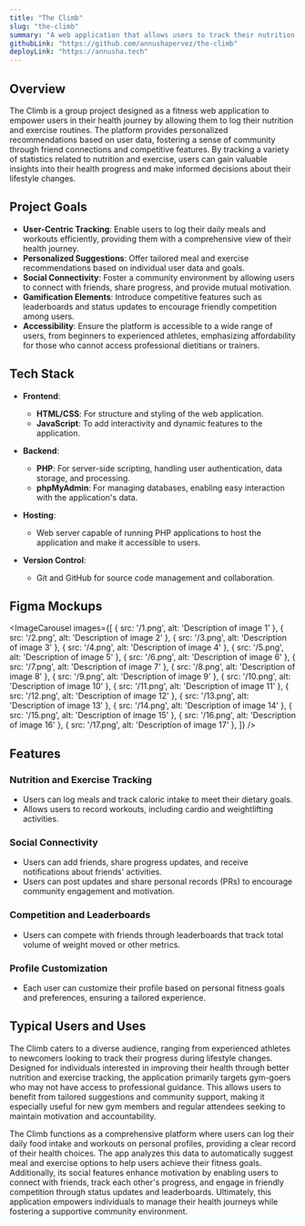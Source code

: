 ```yaml
---
title: "The Climb"
slug: "the-climb"
summary: "A web application that allows users to track their nutrition and exercise, offering personalized suggestions and fostering connections with friends for motivation."
githubLink: "https://github.com/annushapervez/the-climb"
deployLink: "https://annusha.tech"
---
```


## Overview
The Climb is a group project designed as a fitness web application to empower users in their health journey by allowing them to log their nutrition and exercise routines. The platform provides personalized recommendations based on user data, fostering a sense of community through friend connections and competitive features. By tracking a variety of statistics related to nutrition and exercise, users can gain valuable insights into their health progress and make informed decisions about their lifestyle changes.

## Project Goals
- **User-Centric Tracking**: Enable users to log their daily meals and workouts efficiently, providing them with a comprehensive view of their health journey.
- **Personalized Suggestions**: Offer tailored meal and exercise recommendations based on individual user data and goals.
- **Social Connectivity**: Foster a community environment by allowing users to connect with friends, share progress, and provide mutual motivation.
- **Gamification Elements**: Introduce competitive features such as leaderboards and status updates to encourage friendly competition among users.
- **Accessibility**: Ensure the platform is accessible to a wide range of users, from beginners to experienced athletes, emphasizing affordability for those who cannot access professional dietitians or trainers.

## Tech Stack
- **Frontend**: 
  - **HTML/CSS**: For structure and styling of the web application.
  - **JavaScript**: To add interactivity and dynamic features to the application.
  
- **Backend**: 
  - **PHP**: For server-side scripting, handling user authentication, data storage, and processing.
  - **phpMyAdmin**: For managing databases, enabling easy interaction with the application's data.

- **Hosting**: 
  - Web server capable of running PHP applications to host the application and make it accessible to users.

- **Version Control**: 
  - Git and GitHub for source code management and collaboration.

## Figma Mockups
<ImageCarousel
  images={[
    { src: '/1.png', alt: 'Description of image 1' },
    { src: '/2.png', alt: 'Description of image 2' },
        { src: '/3.png', alt: 'Description of image 3' },
    { src: '/4.png', alt: 'Description of image 4' },
    { src: '/5.png', alt: 'Description of image 5' },
    { src: '/6.png', alt: 'Description of image 6' },
    { src: '/7.png', alt: 'Description of image 7' },
    { src: '/8.png', alt: 'Description of image 8' },
    { src: '/9.png', alt: 'Description of image 9' },
    { src: '/10.png', alt: 'Description of image 10' },
    { src: '/11.png', alt: 'Description of image 11' },
    { src: '/12.png', alt: 'Description of image 12' },
    { src: '/13.png', alt: 'Description of image 13' },
    { src: '/14.png', alt: 'Description of image 14' },
    { src: '/15.png', alt: 'Description of image 15' },
    { src: '/16.png', alt: 'Description of image 16' },
    { src: '/17.png', alt: 'Description of image 17' },
  ]}
/>
## Features
### Nutrition and Exercise Tracking
- Users can log meals and track caloric intake to meet their dietary goals.
- Allows users to record workouts, including cardio and weightlifting activities.

### Social Connectivity
- Users can add friends, share progress updates, and receive notifications about friends' activities.
- Users can post updates and share personal records (PRs) to encourage community engagement and motivation.

### Competition and Leaderboards
- Users can compete with friends through leaderboards that track total volume of weight moved or other metrics.

### Profile Customization
- Each user can customize their profile based on personal fitness goals and preferences, ensuring a tailored experience.
## Typical Users and Uses

The Climb caters to a diverse audience, ranging from experienced athletes to newcomers looking to track their progress during lifestyle changes. Designed for individuals interested in improving their health through better nutrition and exercise tracking, the application primarily targets gym-goers who may not have access to professional guidance. This allows users to benefit from tailored suggestions and community support, making it especially useful for new gym members and regular attendees seeking to maintain motivation and accountability.

The Climb functions as a comprehensive platform where users can log their daily food intake and workouts on personal profiles, providing a clear record of their health choices. The app analyzes this data to automatically suggest meal and exercise options to help users achieve their fitness goals. Additionally, its social features enhance motivation by enabling users to connect with friends, track each other's progress, and engage in friendly competition through status updates and leaderboards. Ultimately, this application empowers individuals to manage their health journeys while fostering a supportive community environment.
